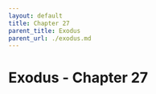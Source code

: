 ```yaml
---
layout: default
title: Chapter 27
parent_title: Exodus
parent_url: ./exodus.md
---
```


# Exodus - Chapter 27

